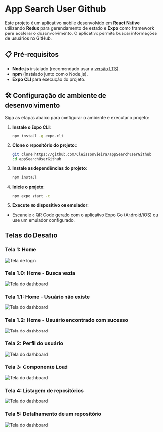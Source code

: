# App Search User Github

Este projeto é um aplicativo mobile desenvolvido em **React Native** utilizando **Redux** para gerenciamento de estado e **Expo** como framework para acelerar o desenvolvimento. O aplicativo permite buscar informações de usuários no GitHub.

## 📋 Pré-requisitos

- **Node.js** instalado (recomendado usar a [versão LTS](https://nodejs.org/)).
- **npm** (instalado junto com o Node.js).
- **Expo CLI** para execução do projeto.

## 🛠️ Configuração do ambiente de desenvolvimento

Siga as etapas abaixo para configurar o ambiente e executar o projeto:

1. **Instale o Expo CLI**:
   ```bash
   npm install -g expo-cli
   ```

2. **Clone o repositório do projeto:**:
   ```bash
   git clone https://github.com/CleissonVieira/appSearchUserGithub
   cd appSearchUserGithub
   ```

3. **Instale as dependências do projeto**:
   ```bash
   npm install
   ```

4. **Inicie o projeto**:
   ```bash
   npx expo start -c
   ```

5. **Execute no dispositivo ou emulador**:
- Escaneie o QR Code gerado com o aplicativo Expo Go (Android/iOS) ou use um emulador configurado.

## Telas do Desafio

### Tela 1: Home
![Tela de login](https://github.com/CleissonVieira/appSearchUserGithub/blob/master/assets/screenshot/screen1.PNG)

### Tela 1.0: Home - Busca vazia
![Tela do dashboard](https://github.com/CleissonVieira/appSearchUserGithub/blob/master/assets/screenshot/screen2.PNG)

### Tela 1.1: Home - Usuário não existe
![Tela do dashboard](https://github.com/CleissonVieira/appSearchUserGithub/blob/master/assets/screenshot/screen3.PNG)

### Tela 1.2: Home - Usuário encontrado com sucesso
![Tela do dashboard](https://github.com/CleissonVieira/appSearchUserGithub/blob/master/assets/screenshot/screen4.PNG)

### Tela 2: Perfil do usuário
![Tela do dashboard](https://github.com/CleissonVieira/appSearchUserGithub/blob/master/assets/screenshot/screen5.PNG)

### Tela 3: Componente Load
![Tela do dashboard](https://github.com/CleissonVieira/appSearchUserGithub/blob/master/assets/screenshot/screen6.PNG)

### Tela 4: Listagem de repositórios
![Tela do dashboard](https://github.com/CleissonVieira/appSearchUserGithub/blob/master/assets/screenshot/screen7.PNG)

### Tela 5: Detalhamento de um repositório
![Tela do dashboard](https://github.com/CleissonVieira/appSearchUserGithub/blob/master/assets/screenshot/screen8.PNG)
